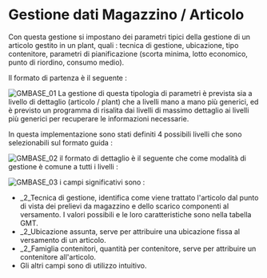 # Gestione dati Magazzino / Articolo
Con questa gestione si impostano dei parametri tipici della gestione di un articolo gestito in un plant, quali :   tecnica di gestione, ubicazione, tipo contenitore, parametri di pianificazione (scorta minima, lotto economico, punto di riordino, consumo medio).

Il formato di partenza è il seguente : 

![GMBASE_01](http://doc.smeup.com/immagini/MBDOC_OGG-P_GMARMG/GMBASE_01.png)
La gestione di questa tipologia di parametri è prevista sia a livello di dettaglio (articolo / plant) che a livelli mano a mano più generici, ed è previsto un programma di risalita dai livelli di massimo dettaglio ai livelli più generici per recuperare le informazioni necessarie.

In questa implementazione sono stati definiti 4 possibili livelli che sono selezionabili sul formato guida : 

![GMBASE_02](http://doc.smeup.com/immagini/MBDOC_OGG-P_GMARMG/GMBASE_02.png)
il formato di dettaglio è il seguente che come modalità di gestione è comune a tutti i livelli : 

![GMBASE_03](http://doc.smeup.com/immagini/MBDOC_OGG-P_GMARMG/GMBASE_03.png)
i campi significativi sono : 

- _2_Tecnica di gestione, identifica come viene trattato l'articolo dal punto di vista dei prelievi da magazzino e dello scarico componenti al versamento. I valori possibili e le loro caratteristiche sono nella tabella GMT.
- _2_Ubicazione assunta, serve per attribuire una ubicazione fissa al versamento di un articolo.
- _2_Famiglia contenitori, quantità per contenitore, serve per attribuire un contenitore all'articolo.
- Gli altri campi sono di utilizzo intuitivo.

